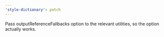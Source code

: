 ```yaml
---
'style-dictionary': patch
---
```


Pass outputReferenceFallbacks option to the relevant utilities, so the option actually works.
